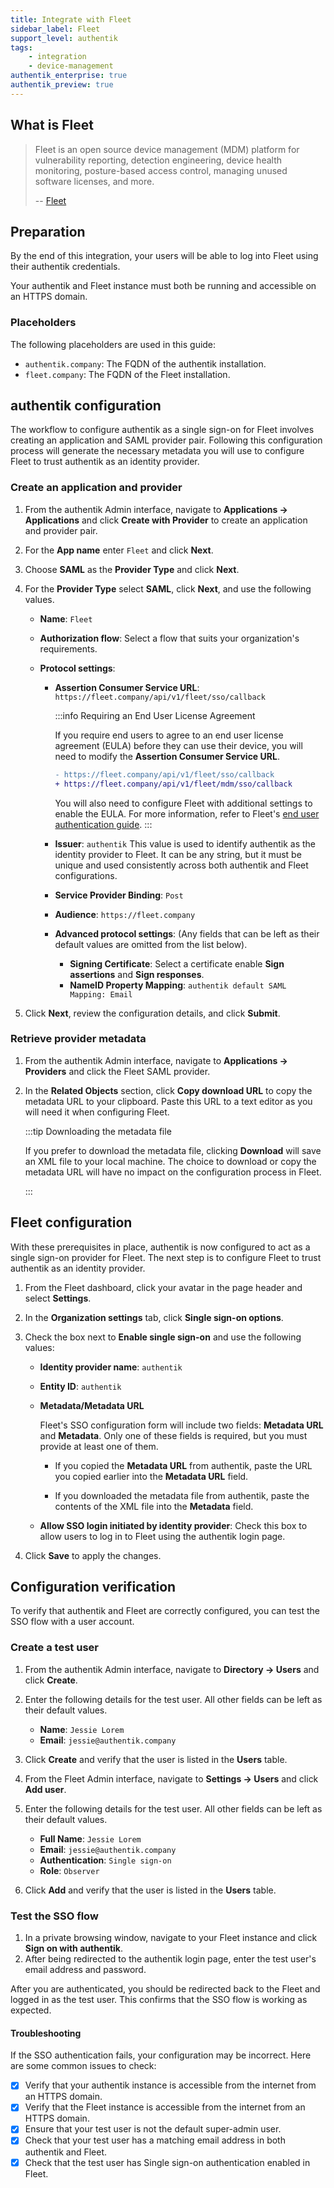 ```yaml
---
title: Integrate with Fleet
sidebar_label: Fleet
support_level: authentik
tags:
    - integration
    - device-management
authentik_enterprise: true
authentik_preview: true
---
```


## What is Fleet

> Fleet is an open source device management (MDM) platform for vulnerability reporting, detection engineering, device health monitoring, posture-based access control, managing unused software licenses, and more.
>
> -- [Fleet](https://fleetdm.com/)

## Preparation

By the end of this integration, your users will be able to log into Fleet using their authentik credentials.

Your authentik and Fleet instance must both be running and accessible on an HTTPS domain.

### Placeholders

The following placeholders are used in this guide:

- `authentik.company`: The FQDN of the authentik installation.
- `fleet.company`: The FQDN of the Fleet installation.

## authentik configuration

The workflow to configure authentik as a single sign-on for Fleet involves creating an application and SAML provider pair. Following this configuration process will generate the necessary metadata you will use to configure Fleet to trust authentik as an identity provider.

### Create an application and provider

1. From the authentik Admin interface, navigate to **Applications -> Applications** and click **Create with Provider** to create an application and provider pair.

2. For the **App name** enter `Fleet` and click **Next**.

3. Choose **SAML** as the **Provider Type** and click **Next**.

4. For the **Provider Type** select **SAML**, click **Next**, and use the following values.

    - **Name**: `Fleet`
    - **Authorization flow**: Select a flow that suits your organization's requirements.
    - **Protocol settings**:

        - **Assertion Consumer Service URL**: `https://fleet.company/api/v1/fleet/sso/callback`

            :::info Requiring an End User License Agreement

            If you require end users to agree to an end user license agreement (EULA) before they can use their device, you will need to modify the **Assertion Consumer Service URL**.

            ```diff
            - https://fleet.company/api/v1/fleet/sso/callback
            + https://fleet.company/api/v1/fleet/mdm/sso/callback
            ```

            You will also need to configure Fleet with additional settings to enable the EULA. For more information, refer to Fleet's [end user authentication guide](https://fleetdm.com/docs/using-fleet/mdm-macos-setup-experience#end-user-authentication-and-eula).
            :::

        - **Issuer**: `authentik`
          This value is used to identify authentik as the identity provider to Fleet. It can be any string, but it must be unique and used consistently across both authentik and Fleet configurations.
        - **Service Provider Binding**: `Post`
        - **Audience**: `https://fleet.company`
        - **Advanced protocol settings**:
          (Any fields that can be left as their default values are omitted from the list below).

            - **Signing Certificate**: Select a certificate enable **Sign assertions** and **Sign responses**.
            - **NameID Property Mapping**: `authentik default SAML Mapping: Email`

5. Click **Next**, review the configuration details, and click **Submit**.

### Retrieve provider metadata

1. From the authentik Admin interface, navigate to **Applications -> Providers** and click the Fleet SAML provider.

2. In the **Related Objects** section, click **Copy download URL** to copy the metadata URL to your clipboard. Paste this URL to a text editor as you will need it when configuring Fleet.

    :::tip Downloading the metadata file

    If you prefer to download the metadata file, clicking **Download** will save an XML file to your local machine. The choice to download or copy the metadata URL will have no impact on the configuration process in Fleet.

    :::

## Fleet configuration

With these prerequisites in place, authentik is now configured to act as a single sign-on provider for Fleet. The next step is to configure Fleet to trust authentik as an identity provider.

1. From the Fleet dashboard, click your avatar in the page header and select **Settings**.

2. In the **Organization settings** tab, click **Single sign-on options**.

3. Check the box next to **Enable single sign-on** and use the following values:

    - **Identity provider name**: `authentik`
    - **Entity ID**: `authentik`

    - **Metadata/Metadata URL**

        Fleet's SSO configuration form will include two fields: **Metadata URL** and **Metadata**.
        Only one of these fields is required, but you must provide at least one of them.

        - If you copied the **Metadata URL** from authentik, paste the URL you copied earlier into the **Metadata URL** field.

        - If you downloaded the metadata file from authentik, paste the contents of the XML file into the **Metadata** field.

    - **Allow SSO login initiated by identity provider**: Check this box to allow users to log in to Fleet using the authentik login page.

4. Click **Save** to apply the changes.

## Configuration verification

To verify that authentik and Fleet are correctly configured, you can test the SSO flow with a user account.

### Create a test user

1. From the authentik Admin interface, navigate to **Directory -> Users** and click **Create**.
2. Enter the following details for the test user. All other fields can be left as their default values.

    - **Name**: `Jessie Lorem`
    - **Email**: `jessie@authentik.company`

3. Click **Create** and verify that the user is listed in the **Users** table.

4. From the Fleet Admin interface, navigate to **Settings -> Users** and click **Add user**.

5. Enter the following details for the test user. All other fields can be left as their default values.

    - **Full Name**: `Jessie Lorem`
    - **Email**: `jessie@authentik.company`
    - **Authentication**: `Single sign-on`
    - **Role**: `Observer`

6. Click **Add** and verify that the user is listed in the **Users** table.

### Test the SSO flow

1. In a private browsing window, navigate to your Fleet instance and click **Sign on with authentik**.
2. After being redirected to the authentik login page, enter the test user's email address and password.

After you are authenticated, you should be redirected back to the Fleet and logged in as the test user. This confirms that the SSO flow is working as expected.

#### Troubleshooting

If the SSO authentication fails, your configuration may be incorrect. Here are some common issues to check:

- [x] Verify that your authentik instance is accessible from the internet from an HTTPS domain.
- [x] Verify that the Fleet instance is accessible from the internet from an HTTPS domain.
- [x] Ensure that your test user is not the default super-admin user.
- [x] Check that your test user has a matching email address in both authentik and Fleet.
- [x] Check that the test user has Single sign-on authentication enabled in Fleet.
